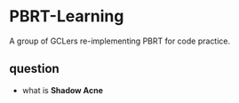 # PBRT-Learning
A group of GCLers re-implementing PBRT for code practice.

## question

- what is **Shadow Acne**

